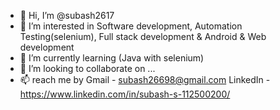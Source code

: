 - 👋 Hi, I’m @subash2617
- 👀 I’m interested in Software development, Automation Testing(selenium), Full stack development & Android & Web development
- 🌱 I’m currently learning (Java with selenium)
- 💞️ I’m looking to collaborate on ...
- 📫 reach me by
  Gmail - subash26698@gmail.com
  LinkedIn - https://www.linkedin.com/in/subash-s-112500200/
